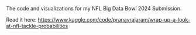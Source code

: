The code and visualizations for my NFL Big Data Bowl 2024 Submission.

Read it here: https://www.kaggle.com/code/pranavrajaram/wrap-up-a-look-at-nfl-tackle-probabilities
